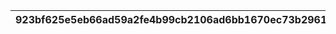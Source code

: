 |923bf625e5eb66ad59a2fe4b99cb2106ad6bb1670ec73b2961fbc403d2c52055|2aebb592b479c0116557e8a84296c17554340e3a224e2e54d4ed0e2ec1cfd27e|56cc0b366cfb843d6685d547146555752d575b7537aa9ed1ea2377d25a0b8dbe|6ba2e41cdb567b944d142343079ca1242ed6acbd6f4c1a2e335765ebb2b68c17|a89dd92428800166b12cf9a194b007151c8b52f63f4410f2ce4e91e139e226bd|5b1a7f7a98103dcd7de22d0f732faf710dcba2df702937e056f2fcc055391b60|d62371c3067b562ab7ad278a6afb39c17851fc04fbd23f328372ad02b6b47fd6|01446e463ca7c0ae0808bd98d63b6c0ac19885d65f0d89cafab025f00dfaedea|81b9b6550ccf7427ef50609487a02762a9282245c0079f38bf7a66e75e7c707b|8b318b984c4fc29fa71c914f4671bf04c3ced31708f48249067a017dd8105892|7023ade8c5ea63535f6277a18093b854b22ce34b1e3edcdea1ade72f0cf6171a|184299ca9f378807c4cdee96f31fdb5432ac95b4c55d813824bdb7f807a328be|
| --- | --- | --- | --- | --- | --- | --- | --- | --- | --- | --- | --- |
